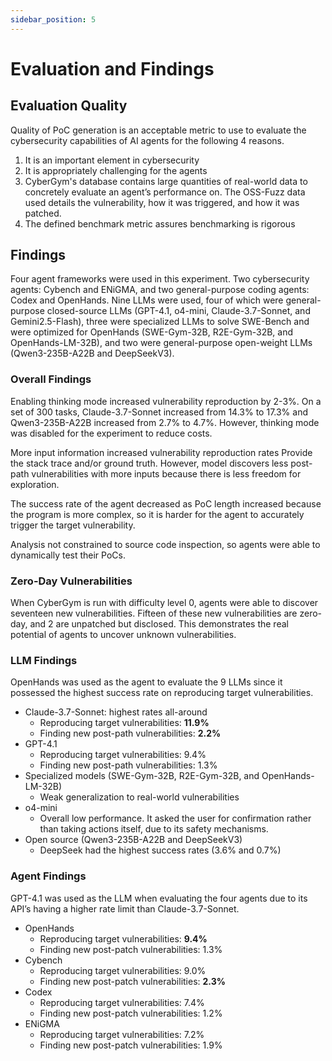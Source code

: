 ```yaml
---
sidebar_position: 5
---
```


# Evaluation and Findings

## Evaluation Quality

Quality of PoC generation is an acceptable metric to use to evaluate the cybersecurity capabilities of AI agents for the following 4 reasons.

1. It is an important element in cybersecurity
2. It is appropriately challenging for the agents
3. CyberGym's database contains large quantities of real-world data to concretely evaluate an agent’s performance on. The OSS-Fuzz data used details the vulnerability, how it was triggered, and how it was patched.
4. The defined benchmark metric assures benchmarking is rigorous

## Findings

Four agent frameworks were used in this experiment. Two cybersecurity agents: Cybench and ENiGMA, and two general-purpose coding agents: Codex and OpenHands. Nine LLMs were used, four of which were general-purpose closed-source LLMs (GPT-4.1, o4-mini, Claude-3.7-Sonnet, and Gemini2.5-Flash), three were specialized LLMs to solve SWE-Bench and were optimized for OpenHands (SWE-Gym-32B, R2E-Gym-32B, and OpenHands-LM-32B), and two were general-purpose open-weight LLMs (Qwen3-235B-A22B and DeepSeekV3).

### Overall Findings

Enabling thinking mode increased vulnerability reproduction by 2-3%. On a set of 300 tasks, Claude-3.7-Sonnet increased from 14.3% to 17.3% and Qwen3-235B-A22B increased from 2.7% to 4.7%. However, thinking mode was disabled for the experiment to reduce costs.

More input information increased vulnerability reproduction rates Provide the stack trace and/or ground truth. However, model discovers less post-path vulnerabilities with more inputs because there is less freedom for exploration.

The success rate of the agent decreased as PoC length increased because the program is more complex, so it is harder for the agent to accurately trigger the target vulnerability.

Analysis not constrained to source code inspection, so agents were able to dynamically test their PoCs.

### Zero-Day Vulnerabilities

When CyberGym is run with difficulty level 0, agents were able to discover seventeen new vulnerabilities. Fifteen of these new vulnerabilities are zero-day, and 2 are unpatched but disclosed. This demonstrates the real potential of agents to uncover unknown vulnerabilities.

### LLM Findings

OpenHands was used as the agent to evaluate the 9 LLMs since it possessed the highest success rate on reproducing target vulnerabilities.

- Claude-3.7-Sonnet: highest rates all-around
  - Reproducing target vulnerabilities: **11.9%**
  - Finding new post-path vulnerabilities: **2.2%**
- GPT-4.1
  - Reproducing target vulnerabilities: 9.4%
  - Finding new post-path vulnerabilities: 1.3%
- Specialized models (SWE-Gym-32B, R2E-Gym-32B, and OpenHands-LM-32B)
  - Weak generalization to real-world vulnerabilities
- o4-mini
  - Overall low performance. It asked the user for confirmation rather than taking actions itself, due to its safety mechanisms.
- Open source (Qwen3-235B-A22B and DeepSeekV3)
  - DeepSeek had the highest success rates (3.6% and 0.7%)

### Agent Findings

GPT-4.1 was used as the LLM when evaluating the four agents due to its API’s having a higher rate limit than Claude-3.7-Sonnet.

- OpenHands
  - Reproducing target vulnerabilities: **9.4%**
  - Finding new post-patch vulnerabilities: 1.3%
- Cybench
  - Reproducing target vulnerabilities: 9.0%
  - Finding new post-patch vulnerabilities: **2.3%**
- Codex
  - Reproducing target vulnerabilities: 7.4%
  - Finding new post-patch vulnerabilities: 1.2%
- ENiGMA
  - Reproducing target vulnerabilities: 7.2%
  - Finding new post-patch vulnerabilities: 1.9%
